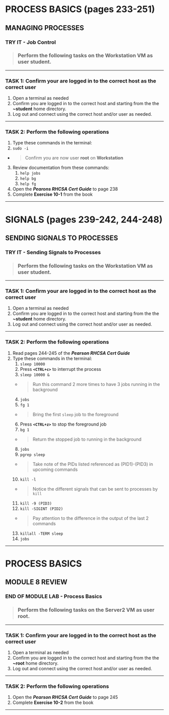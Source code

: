 # PROCESS BASICS (pages 233-251)
## MANAGING PROCESSES

### TRY IT - Job Control

> ### Perform the following tasks on the **Workstation VM** as user **student**.

******
### TASK 1: Confirm your are logged in to the correct host as the correct user
1. Open a terminal as needed
2. Confirm you are logged in to the correct host and starting from the the **~student** home directory.
3. Log out and connect using the correct host and/or user as needed.
******
### TASK 2: Perform the following operations
1. Type these commands in the terminal: 
2. `sudo -i `
- > Confirm you are now user **root** on **Workstation**
3. Review documentation from these commands:
    1) `help jobs`
    2) `help bg`
    3) `help fg`
3. Open the ***Pearons RHCSA Cert Guide*** to page 238
4. Complete **Exercise 10-1** from the book

******

# SIGNALS (pages 239-242, 244-248)
## SENDING SIGNALS TO PROCESSES

### TRY IT - Sending Signals to Processes

> ### Perform the following tasks on the **Workstation VM** as user **student**.

******
### TASK 1: Confirm your are logged in to the correct host as the correct user
1. Open a terminal as needed
2. Confirm you are logged in to the correct host and starting from the the **~student** home directory.
3. Log out and connect using the correct host and/or user as needed.
******
### TASK 2: Perform the following operations
1. Read pages 244-245 of the ***Pearson RHCSA Cert Guide***
2. Type these commands in the terminal: 
    1) `sleep 10000 `
    2) Press **`<CTRL+c>`** to interrupt the process
    3) `sleep 10000 &`
    - > Run this command 2 more times to have 3 jobs running in the background
    4) `jobs`
    5) `fg 1`
    - > Bring the first `sleep` job to the foreground
    6) Press **`<CTRL+z>`** to stop the foreground job
    7) `bg 1`
    - > Return the stopped job to running in the background
    8) `jobs`
    9) `pgrep sleep`
    - > Take note of the PIDs listed referenced as (PID1)-(PID3) in upcoming commands
    10) `kill -l`
    - > Notice the different signals that can be sent to processes by `kill`
    11) `kill -9 (PID3)`
    12) `kill -SIGINT (PID2)`
    - > Pay attention to the difference in the output of the last 2 commands
    13) `killall -TERM sleep`
    14) `jobs`

******

# PROCESS BASICS
## MODULE 8 REVIEW

### END OF MODULE LAB - Process Basics

> ### Perform the following tasks on the **Server2 VM** as user **root**.

******
### TASK 1: Confirm your are logged in to the correct host as the correct user
1. Open a terminal as needed
2. Confirm you are logged in to the correct host and starting from the the **~root** home directory.
3. Log out and connect using the correct host and/or user as needed.
******
### TASK 2: Perform the following operations
1. Open the ***Pearson RHCSA Cert Guide*** to page 245
2. Complete **Exercise 10-2** from the book

******
